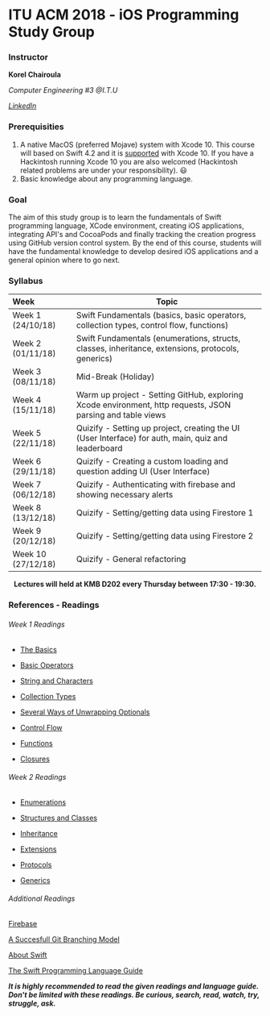 # ITU ACM 2018 - iOS Programming Study Group

### Instructor

**Korel Chairoula**

*Computer Engineering #3 @I.T.U*

[*LinkedIn*](https://www.linkedin.com/in/korel-chairoula-238882121)

### Prerequisities

1.  A native MacOS (preferred Mojave) system with Xcode 10. This course will based on Swift 4.2 and it is [supported](https://swift.org/download/#using-downloads) with Xcode 10. If you have a Hackintosh running Xcode 10 you are also welcomed (Hackintosh related problems are under your responsibility). :smiley:
2. Basic knowledge about any programming language.

### Goal

The aim of this study group is to learn the fundamentals of Swift programming language, XCode environment, creating iOS applications, integrating API's and CocoaPods and finally tracking the creation progress using GitHub version control system. By the end of this course, students will have the fundamental knowledge to develop desired iOS applications and a general opinion where to go next.

### Syllabus

| Week               | Topic                                                        |
| :----------------- | ------------------------------------------------------------ |
| Week 1 (24/10/18)  | Swift Fundamentals (basics, basic operators, collection types, control flow, functions) |
| Week 2 (01/11/18)  | Swift Fundamentals (enumerations, structs, classes, inheritance, extensions, protocols, generics) |
| Week 3 (08/11/18)  | Mid-Break (Holiday)                                          |
| Week 4 (15/11/18)  | Warm up project - Setting GitHub, exploring Xcode environment, http requests, JSON parsing and table views |
| Week 5 (22/11/18)  | Quizify - Setting up project, creating the UI (User Interface)  for auth, main, quiz and leaderboard |
| Week 6 (29/11/18)  | Quizify - Creating a custom loading and question adding UI (User Interface) |
| Week 7 (06/12/18)  | Quizify - Authenticating with firebase and showing necessary alerts |
| Week 8 (13/12/18)  | Quizify - Setting/getting data using Firestore 1             |
| Week 9 (20/12/18)  | Quizify - Setting/getting data using Firestore 2             |
| Week 10 (27/12/18) | Quizify - General refactoring                                |

<p align="center"><b>Lectures will held at KMB D202 every Thursday between 17:30 - 19:30.</b></p>

### References - Readings

###### Week 1 Readings

- [The Basics](https://docs.swift.org/swift-book/LanguageGuide/TheBasics.html)
- [Basic Operators](https://docs.swift.org/swift-book/LanguageGuide/BasicOperators.html)
- [String and Characters](https://docs.swift.org/swift-book/LanguageGuide/StringsAndCharacters.html)
- [Collection Types](https://docs.swift.org/swift-book/LanguageGuide/CollectionTypes.html)
- [Several Ways of Unwrapping Optionals](https://github.com/bundlenews/internship-daily-questions/blob/master/answers/answer1.md)

- [Control Flow](https://docs.swift.org/swift-book/LanguageGuide/ControlFlow.html)
- [Functions](https://docs.swift.org/swift-book/LanguageGuide/Functions.html)
- [Closures](https://docs.swift.org/swift-book/LanguageGuide/Closures.html)

###### Week 2 Readings

- [Enumerations](https://docs.swift.org/swift-book/LanguageGuide/Enumerations.html)
- [Structures and Classes](https://docs.swift.org/swift-book/LanguageGuide/ClassesAndStructures.html)
- [Inheritance](https://docs.swift.org/swift-book/LanguageGuide/Inheritance.html)

- [Extensions](https://docs.swift.org/swift-book/LanguageGuide/Extensions.html)
- [Protocols](https://docs.swift.org/swift-book/LanguageGuide/Protocols.html)
- [Generics](https://docs.swift.org/swift-book/LanguageGuide/Generics.html)

###### Additional Readings

[Firebase](https://firebase.google.com/)

[A Succesfull Git Branching Model](https://nvie.com/posts/a-successful-git-branching-model/)

[About Swift](https://docs.swift.org/swift-book/)

[The Swift Programming Language Guide](https://docs.swift.org/swift-book/LanguageGuide/TheBasics.html)

***It is highly recommended to read the given readings and language guide. Don't be limited with these readings. Be curious, search, read, watch, try, struggle, ask.*** 

